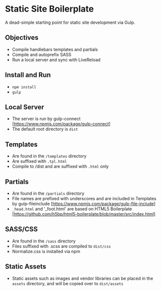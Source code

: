 # Static Site Boilerplate
A dead-simple starting point for static site development via Gulp.

## Objectives
- Compile handlebars templates and partials
- Compile and autoprefix SASS
- Run a local server and sync with LiveReload

## Install and Run
- `npm install`
- `gulp`

## Local Server
- The server is run by gulp-connect [https://www.npmjs.com/package/gulp-connect]
- The default root directory is `dist`

## Templates
- Are found in the `/templates` directory
- Are suffixed with `.tpl.html`
- Compile to /dist and are suffixed with `.html` only

## Partials 
- Are found in the `/partials` directory 
- File names are prefixed with underscores and are included in Templates by gulp-fileinclude [https://www.npmjs.com/package/gulp-file-include]
- `_head.html` and '_foot.html' are based on HTML5 Boilerplate [https://github.com/h5bp/html5-boilerplate/blob/master/src/index.html]

## SASS/CSS
- Are found in the `/sass` directory
- Files suffixed with .scss are compiled to `dist/css`
- Normalize.css is installed via npm

## Static Assets
- Static assets such as images and vendor libraries can be placed in the `assets` directory, and will be copied over to `dist/assets`